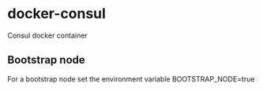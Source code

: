 # docker-consul

Consul docker container

## Bootstrap node

For a bootstrap node set the environment variable
BOOTSTRAP_NODE=true
